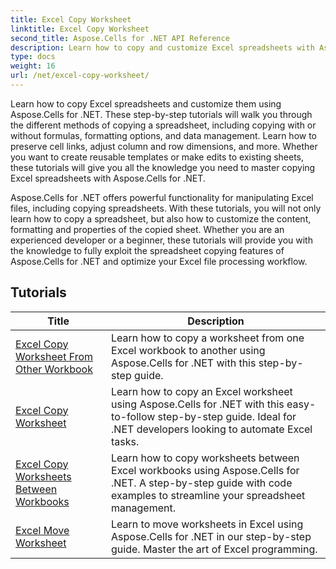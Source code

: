```yaml
---
title: Excel Copy Worksheet
linktitle: Excel Copy Worksheet
second_title: Aspose.Cells for .NET API Reference
description: Learn how to copy and customize Excel spreadsheets with Aspose.Cells for .NET. Detailed tutorials to master data manipulation and formatting.
type: docs
weight: 16
url: /net/excel-copy-worksheet/
---
```

Learn how to copy Excel spreadsheets and customize them using Aspose.Cells for .NET. These step-by-step tutorials will walk you through the different methods of copying a spreadsheet, including copying with or without formulas, formatting options, and data management. Learn how to preserve cell links, adjust column and row dimensions, and more. Whether you want to create reusable templates or make edits to existing sheets, these tutorials will give you all the knowledge you need to master copying Excel spreadsheets with Aspose.Cells for .NET.

Aspose.Cells for .NET offers powerful functionality for manipulating Excel files, including copying spreadsheets. With these tutorials, you will not only learn how to copy a spreadsheet, but also how to customize the content, formatting and properties of the copied sheet. Whether you are an experienced developer or a beginner, these tutorials will provide you with the knowledge to fully exploit the spreadsheet copying features of Aspose.Cells for .NET and optimize your Excel file processing workflow.

## Tutorials 
| Title | Description |
| --- | --- |
| [Excel Copy Worksheet From Other Workbook](./excel-copy-worksheet-from-other-workbook/) | Learn how to copy a worksheet from one Excel workbook to another using Aspose.Cells for .NET with this step-by-step guide. |  
| [Excel Copy Worksheet](./excel-copy-worksheet/) | Learn how to copy an Excel worksheet using Aspose.Cells for .NET with this easy-to-follow step-by-step guide. Ideal for .NET developers looking to automate Excel tasks. |  
| [Excel Copy Worksheets Between Workbooks](./excel-copy-worksheets-between-workbooks/) | Learn how to copy worksheets between Excel workbooks using Aspose.Cells for .NET. A step-by-step guide with code examples to streamline your spreadsheet management. |  
| [Excel Move Worksheet](./excel-move-worksheet/) | Learn to move worksheets in Excel using Aspose.Cells for .NET in our step-by-step guide. Master the art of Excel programming. |  
